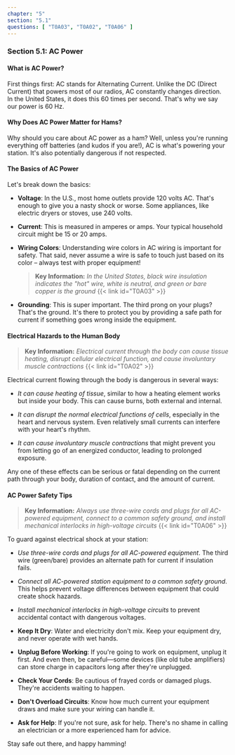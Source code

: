 ```yaml
---
chapter: "5"
section: "5.1"
questions: [ "T0A03", "T0A02", "T0A06" ]
---
```


### Section 5.1: AC Power

#### What is AC Power?

First things first: AC stands for Alternating Current. Unlike the DC (Direct Current) that powers most of our radios, AC constantly changes direction. In the United States, it does this 60 times per second. That's why we say our power is 60 Hz.

#### Why Does AC Power Matter for Hams?

Why should you care about AC power as a ham? Well, unless you're running everything off batteries (and kudos if you are!), AC is what's powering your station. It's also potentially dangerous if not respected.

#### The Basics of AC Power

Let's break down the basics:

- **Voltage**: In the U.S., most home outlets provide 120 volts AC. That's enough to give you a nasty shock or worse. Some appliances, like electric dryers or stoves, use 240 volts.
  
- **Current**: This is measured in amperes or amps. Your typical household circuit might be 15 or 20 amps.

- **Wiring Colors**: Understanding wire colors in AC wiring is important for safety. That said, never assume a wire is safe to touch just based on its color – always test with proper equipment!

  > **Key Information:** *In the United States, black wire insulation indicates the "hot" wire, white is neutral, and green or bare copper is the ground* {{< link id="T0A03" >}}

- **Grounding**: This is super important. The third prong on your plugs? That's the ground. It's there to protect you by providing a safe path for current if something goes wrong inside the equipment.

#### Electrical Hazards to the Human Body

> **Key Information:** *Electrical current through the body can cause tissue heating, disrupt cellular electrical function, and cause involuntary muscle contractions* {{< link id="T0A02" >}}

Electrical current flowing through the body is dangerous in several ways:

- *It can cause heating of tissue*, similar to how a heating element works but inside your body. This can cause burns, both external and internal.

- *It can disrupt the normal electrical functions of cells*, especially in the heart and nervous system. Even relatively small currents can interfere with your heart's rhythm.

- *It can cause involuntary muscle contractions* that might prevent you from letting go of an energized conductor, leading to prolonged exposure.

Any one of these effects can be serious or fatal depending on the current path through your body, duration of contact, and the amount of current.

#### AC Power Safety Tips

> **Key Information:** *Always use three-wire cords and plugs for all AC-powered equipment, connect to a common safety ground, and install mechanical interlocks in high-voltage circuits* {{< link id="T0A06" >}}

To guard against electrical shock at your station:

- *Use three-wire cords and plugs for all AC-powered equipment*. The third wire (green/bare) provides an alternate path for current if insulation fails.

- *Connect all AC-powered station equipment to a common safety ground*. This helps prevent voltage differences between equipment that could create shock hazards.

- *Install mechanical interlocks in high-voltage circuits* to prevent accidental contact with dangerous voltages.

- **Keep It Dry**: Water and electricity don't mix. Keep your equipment dry, and never operate with wet hands.

- **Unplug Before Working**: If you're going to work on equipment, unplug it first. And even then, be careful—some devices (like old tube amplifiers) can store charge in capacitors long after they're unplugged.

- **Check Your Cords**: Be cautious of frayed cords or damaged plugs. They're accidents waiting to happen.

- **Don't Overload Circuits**: Know how much current your equipment draws and make sure your wiring can handle it.

- **Ask for Help**: If you're not sure, ask for help. There's no shame in calling an electrician or a more experienced ham for advice.

Stay safe out there, and happy hamming!
